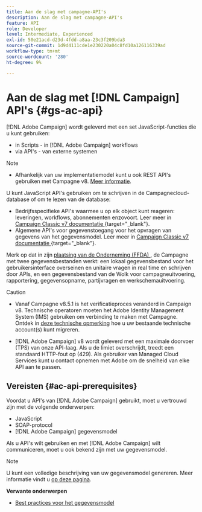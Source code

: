 ```yaml
---
title: Aan de slag met campagne-API's
description: Aan de slag met campagne-API's
feature: API
role: Developer
level: Intermediate, Experienced
exl-id: 50e21acd-d23d-4fdd-a8aa-23c3f209bda3
source-git-commit: 1d9d4111cde1e230220a04c8fd10a126116339ad
workflow-type: tm+mt
source-wordcount: '280'
ht-degree: 9%

---
```


# Aan de slag met [!DNL Campaign] API&#39;s {#gs-ac-api}

[!DNL Adobe Campaign] wordt geleverd met een set JavaScript-functies die u kunt gebruiken:

* in Scripts - in [!DNL Adobe Campaign] workflows
* via API&#39;s - van externe systemen

>[!NOTE]
>
>* Afhankelijk van uw implementatiemodel kunt u ook REST API&#39;s gebruiken met Campagne v8. [Meer informatie](../dev/api/get-started-apis.md).


U kunt JavaScript API&#39;s gebruiken om te schrijven in de Campagnecloud-database of om te lezen van de database:

* Bedrijfsspecifieke API&#39;s waarmee u op elk object kunt reageren: leveringen, workflows, abonnementen enzovoort. Leer meer in [ Campaign Classic v7 documentatie ](https://experienceleague.adobe.com/docs/campaign-classic/using/configuring-campaign-classic/api/business-oriented-apis.html?lang=nl-NL){target="_blank"}.
* Algemene API&#39;s voor gegevenstoegang voor het opvragen van gegevens van het gegevensmodel. Leer meer in [ Campaign Classic v7 documentatie ](https://experienceleague.adobe.com/docs/campaign-classic/using/configuring-campaign-classic/api/data-oriented-apis.html?lang=nl-NL){target="_blank"}.

Merk op dat in zijn [ plaatsing van de Onderneming (FFDA) ](../architecture/enterprise-deployment.md), de Campagne met twee gegevensbestanden werkt: een lokaal gegevensbestand voor het gebruikersinterface overseinen en unitaire vragen in real time en schrijven door APIs, en een gegevensbestand van de Wolk voor campagneuitvoering, rapportering, gegevensopname, partijvragen en werkschemauitvoering.

>[!CAUTION]
>
>* Vanaf Campagne v8.5.1 is het verificatieproces veranderd in Campaign v8. Technische operatoren moeten het Adobe Identity Management System (IMS) gebruiken om verbinding te maken met Campagne. Ontdek in [deze technische opmerking](../../technotes/upgrades/ims-migration.md) hoe u uw bestaande technische account(s) kunt migreren.
>
>* [!DNL Adobe Campaign] v8 wordt geleverd met een maximale doorvoer (TPS) van onze API-laag. Als u de limiet overschrijdt, treedt een standaard HTTP-fout op (429). Als gebruiker van Managed Cloud Services kunt u contact opnemen met Adobe om de snelheid van elke API aan te passen.
> 

## Vereisten {#ac-api-prerequisites}

Voordat u API&#39;s van [!DNL Adobe Campaign] gebruikt, moet u vertrouwd zijn met de volgende onderwerpen:

* JavaScript
* SOAP-protocol
* [!DNL Adobe Campaign] gegevensmodel

Als u API&#39;s wilt gebruiken en met [!DNL Adobe Campaign] wilt communiceren, moet u ook bekend zijn met uw gegevensmodel.

>[!NOTE]
>U kunt een volledige beschrijving van uw gegevensmodel genereren. Meer informatie vindt u [op deze pagina](datamodel.md).


**Verwante onderwerpen**

* [Best practices voor het gegevensmodel](datamodel-best-practices.md)
